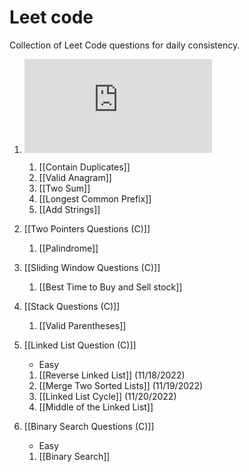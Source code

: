 # Leet code
Collection of Leet Code questions for daily consistency.

1. ![Array & Hashing Questions (C)](https://github.com/saquibsaifee/leetcode/blob/main/Array%20%26%20Hashing%20Questions%20(C).md)
	1. [[Contain Duplicates]]
	2. [[Valid Anagram]]
	3. [[Two Sum]]
	4. [[Longest Common Prefix]]
	5. [[Add Strings]]


2. [[Two Pointers Questions (C)]]
	1. [[Palindrome]]


3. [[Sliding Window Questions (C)]]
	1. [[Best Time to Buy and Sell stock]]


4. [[Stack Questions (C)]]
	1. [[Valid Parentheses]]


5. [[Linked List Question (C)]]
	- Easy
	1. [[Reverse Linked List]] (11/18/2022)
	2. [[Merge Two Sorted Lists]] (11/19/2022)
	3. [[Linked List Cycle]] (11/20/2022)
	4. [[Middle of the Linked List]]

6. [[Binary Search Questions (C)]]
	- Easy
	1. [[Binary Search]]




